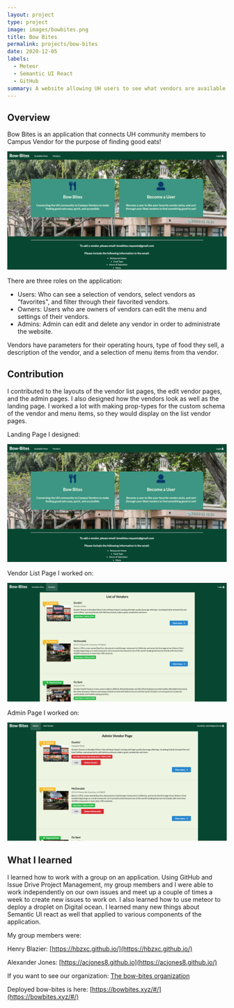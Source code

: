 ```yaml
---
layout: project
type: project
image: images/bowbites.png
title: Bow Bites
permalink: projects/bow-bites
date: 2020-12-05
labels:
  - Meteor
  - Semantic UI React
  - GitHub
summary: A website allowing UH users to see what vendors are available on campus, and favorite their personal favorite vendors. 
---
```




## Overview 

Bow Bites is an application that connects UH community members to Campus Vendor for the purpose of finding good eats!

<img class="ui large rounded image" src="../images/m3-landing.png">


There are three roles on the application:

- Users: Who can see a selection of vendors, select vendors as "favorites", and filter through their favorited vendors.
- Owners: Users who are owners of vendors can edit the menu and settings of their vendors.
- Admins: Admin can edit and delete any vendor in order to administrate the website. 

Vendors have parameters for their operating hours, type of food they sell, a description of the vendor, and a selection of menu items from tha vendor.

## Contribution 

I contributed to the layouts of the vendor list pages, the edit vendor pages, and the admin pages. I also designed how the vendors look as well as the landing page. I worked a lot with making prop-types for the custom schema of the vendor and menu items, so they would display on the list vendor pages. 

Landing Page I designed: 

<img class="ui large rounded image" src="../images/m3-landing.png">

Vendor List Page I worked on:

<img class="ui large rounded image" src="../images/m3-listvendor.png">

Admin Page I worked on: 

<img class="ui large rounded image" src="../images/m3-admin.png">


## What I learned 

I learned how to work with a group on an application. Using GitHub and Issue Drive Project Management, my group members and I were able to work independently on our own issues and meet up a couple of times a week to create new issues to work on. I also learned how to use meteor to deploy a droplet on Digital ocean. I learned many new things about Semantic UI react as well that applied to various components of the application.

My group members were:

Henry Blazier: [https://hbzxc.github.io/](https://hbzxc.github.io/)

Alexander Jones: [https://acjones8.github.io](https://acjones8.github.io/)

If you want to see our organization: [The bow-bites organization](https://github.com/bow-bites)

Deployed bow-bites is here: [https://bowbites.xyz/#/](https://bowbites.xyz/#/)



